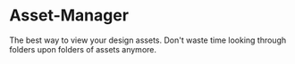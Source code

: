 # Asset-Manager
The best way to view your design assets. Don't waste time looking through folders upon folders of assets anymore.
